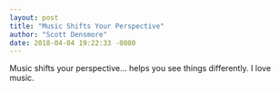 ```yaml
---
layout: post
title: "Music Shifts Your Perspective"
author: "Scott Densmore"
date: 2018-04-04 19:22:33 -0800
---
```


Music shifts your perspective… helps you see things differently. I love music.
